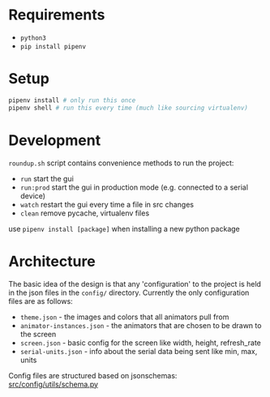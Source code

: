 # Requirements
- `python3`
- `pip install pipenv`

# Setup
```bash
pipenv install # only run this once
pipenv shell # run this every time (much like sourcing virtualenv)
```

# Development
`roundup.sh` script contains convenience methods to run the project:
- `run` start the gui
- `run:prod` start the gui in production mode (e.g. connected to a serial device)
- `watch` restart the gui every time a file in src changes
- `clean` remove pycache, virtualenv files

use `pipenv install [package]` when installing a new python package

# Architecture
The basic idea of the design is that any 'configuration' to the project is held in the json
files in the `config/` directory. Currently the only configuration files are as follows:
- `theme.json` - the images and colors that all animators pull from
- `animator-instances.json` - the animators that are chosen to be drawn to the screen
- `screen.json` - basic config for the screen like width, height, refresh_rate
- `serial-units.json` - info about the serial data being sent like min, max, units

Config files are structured based on jsonschemas: [src/config/utils/schema.py](src/config/utils/schema.py)
